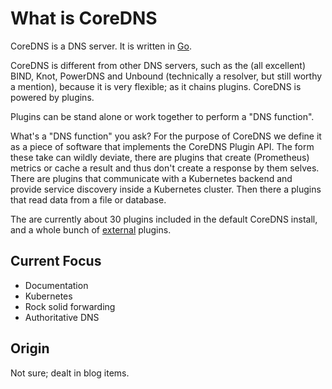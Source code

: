 # What is CoreDNS

CoreDNS is a DNS server. It is written in [Go](https://golang.org).

CoreDNS is different from other DNS servers, such as the (all excellent) BIND, Knot, PowerDNS and
Unbound (technically a resolver, but still worthy a mention), because it is very flexible; as it
chains plugins. CoreDNS is powered by plugins.

Plugins can be stand alone or work together to perform a "DNS function".

What's a "DNS function" you ask? For the purpose of CoreDNS we define it as a piece of software that
implements the CoreDNS Plugin API. The form these take can wildly deviate, there are plugins that
create (Prometheus) metrics or cache a result and thus don't create a response by them selves.
There are plugins that communicate with a Kubernetes backend and provide service discovery inside
a Kubernetes cluster. Then there a plugins that read data from a file or database.

The are currently about 30 plugins included in the default CoreDNS install, and a whole bunch of
[external](/explugins) plugins.

## Current Focus

* Documentation
* Kubernetes
* Rock solid forwarding
* Authoritative DNS

## Origin

Not sure; dealt in blog items.

